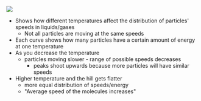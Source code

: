 
**![](https://lh7-us.googleusercontent.com/Rnoxd5vvWS1lcKgcgjT3xd2uAXlW4NSWpxdLys9DYdp6Q9A6d-RVPhqKAfBpn7YCjARgZT4xLMrBebn1w3n_0FpZslLX_5grrRO3QwPzAaI4DQNhdUnhhRyZOVsikSGAF3hB0Dak5SSOV5nfGSDJloc)**

- Shows how different temperatures affect the distribution of particles' speeds in liquids/gases
	- Not all particles are moving at the same speeds 
- Each curve shows how many particles have a certain amount of energy at one temperature
- As you decrease the temperature
	- particles moving slower - range of possible speeds decreases
		- peaks shoot upwards because more particles will have similar speeds
- Higher temperature and the hill gets flatter
	- more equal distribution of speeds/energy
	- "Average speed of the molecules increases"

